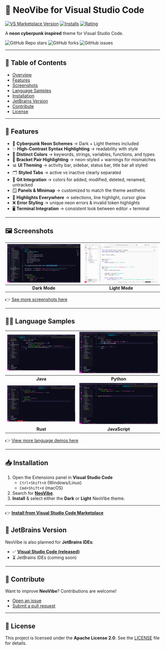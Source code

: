 # 🌌 NeoVibe for Visual Studio Code

[![VS Marketplace Version](https://img.shields.io/visual-studio-marketplace/v/birukbelihu.neovibe?style=flat-square&logo=visual-studio-code)](https://marketplace.visualstudio.com/items?itemName=birukbelihu.neovibe)
[![Installs](https://img.shields.io/visual-studio-marketplace/i/birukbelihu.neovibe?style=flat-square)](https://marketplace.visualstudio.com/items?itemName=birukbelihu.neovibe)
[![Rating](https://img.shields.io/visual-studio-marketplace/r/birukbelihu.neovibe?style=flat-square)](https://marketplace.visualstudio.com/items?itemName=birukbelihu.neovibe)

A **neon cyberpunk inspired** theme for Visual Studio Code.

![GitHub Repo stars](https://img.shields.io/github/stars/BirukBelihu/neovibe?style=flat-square&logo=github)
![GitHub forks](https://img.shields.io/github/forks/BirukBelihu/neovibe?style=flat-square&logo=github)
![GitHub issues](https://img.shields.io/github/issues/BirukBelihu/neovibe?style=flat-square)

---

## 📑 Table of Contents

- [Overview](#-neovibe-for-visual-studio-code)
- [Features](#-features)
- [Screenshots](#-screenshots)
- [Language Samples](#-language-samples)
- [Installation](#-installation)
- [JetBrains Version](#-jetbrains-version)
- [Contribute](#-contribute)
- [License](#-license)

---

## 🎨 Features

- 🎨 **Cyberpunk Neon Schemes** → Dark + Light themes included
- ✨ **High-Contrast Syntax Highlighting** → readability with style
- 🔑 **Distinct Colors** → keywords, strings, variables, functions, and types
- 🧩 **Bracket Pair Highlighting** → neon-styled + warnings for mismatches
- 📊 **UI Theming** → activity bar, sidebar, status bar, title bar all styled
- 🗂️ **Styled Tabs** → active vs inactive clearly separated
- 🔄 **Git Integration** → colors for added, modified, deleted, renamed, untracked
- 🪟 **Panels & Minimap** → customized to match the theme aesthetic
- 📌 **Highlights Everywhere** → selections, line highlight, cursor glow
- ❌ **Error Styling** → unique neon errors & invalid token highlights
- 🖥️ **Terminal Integration** → consistent look between editor + terminal

---

## 🖼️ Screenshots

| ![NeoVibe Sample](https://github.com/birukbelihu/neovibe/raw/main/images/image_1.png) | ![NeoVibe Sample 2](https://github.com/birukbelihu/neovibe/raw/main/images/image_3.png) |
|:-------------------------------------------------------------------------------------:|:---------------------------------------------------------------------------------------:|
|                                     **Dark Mode**                                     |                                     **Light Mode**                                      |

👉 [See more screenshots here](https://github.com/birukbelihu/neovibe-vscode/tree/main/images/)

---

## 👨‍💻 Language Samples

| ![NeoVibe Demo 1](https://github.com/birukbelihu/neovibe/raw/main/images/demos/demo_1.png) | ![NeoVibe Demo 2](https://github.com/birukbelihu/neovibe/raw/main/images/demos/demo_2.png) |
|:------------------------------------------------------------------------------------------:|:------------------------------------------------------------------------------------------:|
|                                          **Java**                                          |                                         **Python**                                         |
| ![NeoVibe Demo 1](https://github.com/birukbelihu/neovibe/raw/main/images/demos/demo_3.png) | ![NeoVibe Demo 2](https://github.com/birukbelihu/neovibe/raw/main/images/demos/demo_4.png) |
|                                          **Rust**                                          |                                       **JavaScript**                                       |

👉 [View more language demos here](https://github.com/birukbelihu/neovibe-vscode/tree/main/images/demos)

---

## 📥 Installation

1. Open the Extensions panel in **Visual Studio Code**
    - `Ctrl+Shift+X` (Windows/Linux)
    - `Cmd+Shift+X` (macOS)
2. Search for [**NeoVibe**](https://marketplace.visualstudio.com/items?itemName=birukbelihu.neovibe).
3. **Install** & select either the **Dark** or **Light** NeoVibe theme.

---

👉 [**Install from Visual Studio Code Marketplace**](https://marketplace.visualstudio.com/items?itemName=birukbelihu.neovibe)

## 🧩 JetBrains Version

NeoVibe is also planned for **JetBrains IDEs**:

- ✅ [**Visual Studio Code (released)**](https://marketplace.visualstudio.com/items?itemName=birukbelihu.neovibe) 
- ⏳ JetBrains IDEs (coming soon)

---

## 🙌 Contribute

Want to improve **NeoVibe**? Contributions are welcome!

- [Open an issue](https://github.com/birukbelihu/neovibe-vscode/issues)
- [Submit a pull request](https://github.com/birukbelihu/neovibe-vscode/pulls)

---

## 📄 License

This project is licensed under the **Apache License 2.0**. See
the [LICENSE](https://github.com/birukbelihu/neovibe/blob/main/LICENSE) file for details.

